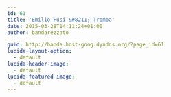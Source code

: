 ```yaml
---
id: 61
title: 'Emilio Fusi &#8211; Tromba'
date: 2015-03-28T14:11:24+01:00
author: bandarezzato

guid: http://banda.host-goog.dyndns.org/?page_id=61
lucida-layout-option:
  - default
lucida-header-image:
  - default
lucida-featured-image:
  - default
---
```

